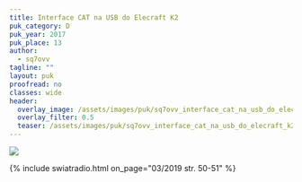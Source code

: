 ```yaml
---
title: Interface CAT na USB do Elecraft K2
puk_category: D
puk_year: 2017
puk_place: 13
author: 
  - sq7ovv
tagline: ""
layout: puk
proofread: no
classes: wide
header:
  overlay_image: /assets/images/puk/sq7ovv_interface_cat_na_usb_do_elecraft_k2.jpg
  overlay_filter: 0.5
  teaser: /assets/images/puk/sq7ovv_interface_cat_na_usb_do_elecraft_k2.jpg
---
```






 






![](assets/img/work-in-progress.jpg) 


{% include swiatradio.html on_page="03/2019 str. 50-51" %}

 





 


